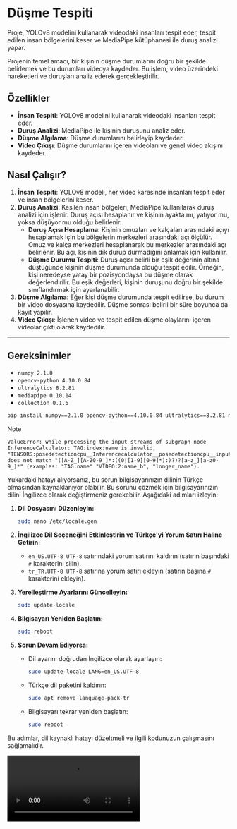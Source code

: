 # Düşme Tespiti

Proje, YOLOv8 modelini kullanarak videodaki insanları tespit eder, tespit edilen insan bölgelerini keser ve MediaPipe kütüphanesi ile duruş analizi yapar.

Projenin temel amacı, bir kişinin düşme durumlarını doğru bir şekilde belirlemek ve bu durumları videoya kaydeder. Bu işlem, video üzerindeki hareketleri ve duruşları analiz ederek gerçekleştirilir.

## Özellikler

- **İnsan Tespiti**: YOLOv8 modelini kullanarak videodaki insanları tespit eder.
- **Duruş Analizi**: MediaPipe ile kişinin duruşunu analiz eder.
- **Düşme Algılama**: Düşme durumlarını belirleyip kaydeder.
- **Video Çıkışı**: Düşme durumlarını içeren videoları ve genel video akışını kaydeder.

## Nasıl Çalışır?

1. **İnsan Tespiti**: YOLOv8 modeli, her video karesinde insanları tespit eder ve insan bölgelerini keser.
2. **Duruş Analizi**: Kesilen insan bölgeleri, MediaPipe kullanılarak duruş analizi için işlenir. Duruş açısı hesaplanır ve kişinin ayakta mı, yatıyor mu, yoksa düşüyor mu olduğu belirlenir.
   - **Duruş Açısı Hesaplama**: Kişinin omuzları ve kalçaları arasındaki açıyı hesaplamak için bu bölgelerin merkezleri arasındaki açı ölçülür. Omuz ve kalça merkezleri hesaplanarak bu merkezler arasındaki açı belirlenir. Bu açı, kişinin dik durup durmadığını anlamak için kullanılır.
   - **Düşme Durumu Tespiti**: Duruş açısı belirli bir eşik değerinin altına düştüğünde kişinin düşme durumunda olduğu tespit edilir. Örneğin, kişi neredeyse yatay bir pozisyondaysa bu düşme olarak değerlendirilir. Bu eşik değerleri, kişinin duruşunu doğru bir şekilde sınıflandırmak için ayarlanabilir.
3. **Düşme Algılama**: Eğer kişi düşme durumunda tespit edilirse, bu durum bir video dosyasına kaydedilir. Düşme sonrası belirli bir süre boyunca da kayıt yapılır.
4. **Video Çıkışı**: İşlenen video ve tespit edilen düşme olaylarını içeren videolar çıktı olarak kaydedilir.

***

## Gereksinimler

- `numpy 2.1.0`
- `opencv-python 4.10.0.84`
- `ultralytics 8.2.81` 
- `mediapipe 0.10.14`
- `collection 0.1.6`

```bash
pip install numpy==2.1.0 opencv-python==4.10.0.84 ultralytics==8.2.81 mediapipe==0.10.14 collection==0.1.6
```
> [!NOTE]
> 
> ```
> ValueError: while processing the input streams of subgraph node InferenceCalculator: TAG:index:name is invalid, "TENSORS:posedetectioncpu__Inferencecalculator__posedetectioncpu__input_tensors" does not match "([A-Z_][A-Z0-9_]*:((0|[1-9][0-9]*):)?)?[a-z_][a-z0-9_]*" (examples: "TAG:name" "VIDEO:2:name_b", "longer_name").
> ```
> 
> Yukardaki hatayı alıyorsanız, bu sorun bilgisayarınızın dilinin Türkçe olmasından kaynaklanıyor olabilir. Bu sorunu çözmek için bilgisayarınızın dilini İngilizce olarak değiştirmeniz gerekebilir. Aşağıdaki adımları izleyin:
> 
> 1. **Dil Dosyasını Düzenleyin:**
>
>    ```bash
>    sudo nano /etc/locale.gen
>    ```
>
> 2. **İngilizce Dil Seçeneğini Etkinleştirin ve Türkçe'yi Yorum Satırı Haline Getirin:**
>
>    - `en_US.UTF-8 UTF-8` satırındaki yorum satırını kaldırın (satırın başındaki `#` karakterini silin).
>    - `tr_TR.UTF-8 UTF-8` satırına yorum satırı ekleyin (satırın başına `#` karakterini ekleyin).
>
>3. **Yerelleştirme Ayarlarını Güncelleyin:**
>
>    ```bash
>    sudo update-locale
>    ```
>
>4. **Bilgisayarı Yeniden Başlatın:**
>
>    ```bash
>    sudo reboot
>    ```
>
> 5. **Sorun Devam Ediyorsa:**
>
>    - Dil ayarını doğrudan İngilizce olarak ayarlayın:
>
>        ```bash
>        sudo update-locale LANG=en_US.UTF-8
>        ```
>
>    - Türkçe dil paketini kaldırın:
>
>        ```bash
>        sudo apt remove language-pack-tr
>        ```
>
>    - Bilgisayarı tekrar yeniden başlatın:
>
>        ```bash
>        sudo reboot
>        ```
>
> Bu adımlar, dil kaynaklı hatayı düzeltmeli ve ilgili kodunuzun çalışmasını sağlamalıdır.
>

![gif](https://github.com/koesan/mediapipe/blob/main/video/dusme_1.mp4)

